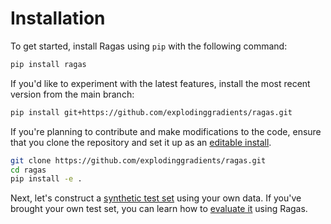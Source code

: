 # Installation

To get started, install Ragas using `pip` with the following command:

```bash
pip install ragas
```

If you'd like to experiment with the latest features, install the most recent version from the main branch:

```bash
pip install git+https://github.com/explodinggradients/ragas.git
```

If you're planning to contribute and make modifications to the code, ensure that you clone the repository and set it up as an [editable install](https://pip.pypa.io/en/stable/topics/local-project-installs/#editable-installs).

```bash
git clone https://github.com/explodinggradients/ragas.git 
cd ragas 
pip install -e .
```

Next, let's construct a [synthetic test set](get-started-testset-generation) using your own data. If you've brought your own test set, you can learn how to [evaluate it](get-started-evaluation) using Ragas.